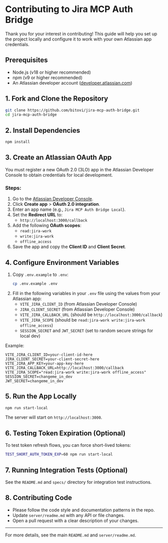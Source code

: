 # Contributing to Jira MCP Auth Bridge

Thank you for your interest in contributing! This guide will help you set up the project locally and configure it to work with your own Atlassian app credentials.

## Prerequisites
- Node.js (v18 or higher recommended)
- npm (v9 or higher recommended)
- An Atlassian developer account ([developer.atlassian.com](https://developer.atlassian.com/))

## 1. Fork and Clone the Repository

```bash
git clone https://github.com/bitovi/jira-mcp-auth-bridge.git
cd jira-mcp-auth-bridge
```

## 2. Install Dependencies

```bash
npm install
```

## 3. Create an Atlassian OAuth App

You must register a new OAuth 2.0 (3LO) app in the Atlassian Developer Console to obtain credentials for local development.

### Steps:
1. Go to the [Atlassian Developer Console](https://developer.atlassian.com/console/myapps/).
2. Click **Create app** > **OAuth 2.0 integration**.
3. Enter an app name (e.g., `Jira MCP Auth Bridge Local`).
4. Set the **Redirect URL** to:
   - `http://localhost:3000/callback`
5. Add the following **OAuth scopes**:
   - `read:jira-work`
   - `write:jira-work`
   - `offline_access`
6. Save the app and copy the **Client ID** and **Client Secret**.

## 4. Configure Environment Variables

1. Copy `.env.example` to `.env`:
   ```bash
   cp .env.example .env
   ```
2. Fill in the following variables in your `.env` file using the values from your Atlassian app:
   - `VITE_JIRA_CLIENT_ID` (from Atlassian Developer Console)
   - `JIRA_CLIENT_SECRET` (from Atlassian Developer Console)
   - `VITE_JIRA_CALLBACK_URL` (should be `http://localhost:3000/callback`)
   - `VITE_JIRA_SCOPE` (should be `read:jira-work write:jira-work offline_access`)
   - `SESSION_SECRET` and `JWT_SECRET` (set to random secure strings for local dev)

Example:
```env
VITE_JIRA_CLIENT_ID=your-client-id-here
JIRA_CLIENT_SECRET=your-client-secret-here
VITE_JIRA_APP_KEY=your-app-key-here
VITE_JIRA_CALLBACK_URL=http://localhost:3000/callback
VITE_JIRA_SCOPE="read:jira-work write:jira-work offline_access"
SESSION_SECRET=changeme_in_dev
JWT_SECRET=changeme_in_dev
```

## 5. Run the App Locally

```bash
npm run start-local
```

The server will start on `http://localhost:3000`.

## 6. Testing Token Expiration (Optional)
To test token refresh flows, you can force short-lived tokens:
```bash
TEST_SHORT_AUTH_TOKEN_EXP=60 npm run start-local
```

## 7. Running Integration Tests (Optional)
See the `README.md` and `specs/` directory for integration test instructions.

## 8. Contributing Code
- Please follow the code style and documentation patterns in the repo.
- Update `server/readme.md` with any API or file changes.
- Open a pull request with a clear description of your changes.

---
For more details, see the main `README.md` and `server/readme.md`.
